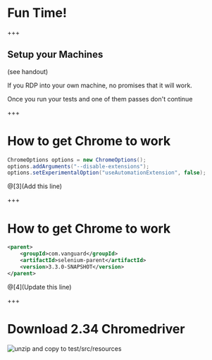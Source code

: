 # Fun Time!

+++

## Setup your Machines
(see handout)

If you RDP into your own machine, no promises that it will work.

Once you run your tests and one of them passes don't continue

+++

# How to get Chrome to work

```java
ChromeOptions options = new ChromeOptions();
options.addArguments("--disable-extensions");
options.setExperimentalOption("useAutomationExtension", false);
```

@[3](Add this line)

+++
# How to get Chrome to work

```xml
<parent>
    <groupId>com.vanguard</groupId>
    <artifactId>selenium-parent</artifactId>
    <version>3.3.0-SNAPSHOT</version>
</parent>
```

@[4](Update this line)

+++
# Download 2.34 Chromedriver

![unzip and copy to test/src/resources](unzip_to_resources.gif)

